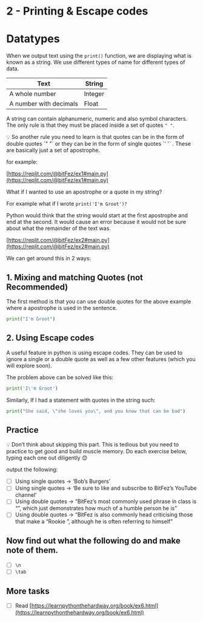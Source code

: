 # 2 - Printing & Escape codes

# Datatypes

When we output text using the `print()` function, we are displaying what is known as a string. We use different types of name for different types of data.

| Text | String |
| --- | --- |
| A whole number | Integer |
| A number with decimals | Float |

A string can contain alphanumeric, numeric and also symbol characters. The only rule is that they must be placed inside a set of quotes `" "`.

<aside>
💡 So another rule you need to learn is that quotes can be in the form of double quotes `" "`
or they can be in the form of single quotes `' '` . These are basically just a set of apostrophe.

</aside>

for example:

[https://replit.com/@bitFez/ex1#main.py](https://replit.com/@bitFez/ex1#main.py)

What if I wanted to use an apostrophe or a quote in my string?

For example what if I wrote `print('I'm Groot')?`

Python would think that the string would start at the first apostrophe and end at the second. It would cause an error because it would not be sure about what the remainder of the text was.

[https://replit.com/@bitFez/ex2#main.py](https://replit.com/@bitFez/ex2#main.py)

We can get around this in 2 ways:

## 1. Mixing and matching Quotes (not Recommended)

The first method is that you can use double quotes for the above example where a apostrophe is used in the sentence. 

```python
print("I'm Groot")
```

## 2. Using Escape codes

A useful feature in python is using escape codes. They can be used to ignore a single or a double quote as well as a few other features (which you will explore soon).

The problem above can be solved like this:

```python
print('I\'m Groot')
```

Similarly, If I had a statement with quotes in the string such:

```python
print("She said, \"she loves you\", and you know that can be bad")
```

## Practice

<aside>
💡 Don’t think about skipping this part. This is tedious but you need to practice to get good and build muscle memory. Do each exercise below, typing each one out diligently 😊

</aside>

output the following:

- [ ]  Using single quotes → ‘Bob’s Burgers’
- [ ]  Using single quotes → ‘Be sure to like and subscribe to BitFez’s YouTube channel’
- [ ]  Using double quotes → “BitFez’s most commonly used phrase in class is “<insert here>”, which just demonstrates how much of a humble person he is”
- [ ]  Using double quotes → “BitFez is also commonly head criticising those that make a “Rookie <insert here>”, although he is often referring to himself”

## Now find out what the following do and make note of them.

- [ ]  `\n`
- [ ]  `\tab`

## More tasks

- [ ]  Read [https://learnpythonthehardway.org/book/ex6.html](https://learnpythonthehardway.org/book/ex6.html)